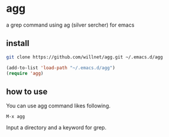 # agg

a grep command using ag (silver sercher) for emacs

## install

```sh
git clone https://github.com/willnet/agg.git ~/.emacs.d/agg
```

```lisp
(add-to-list 'load-path "~/.emacs.d/agg")
(require 'agg)
```

## how to use

You can use agg command likes following.

```
M-x agg
```

Input a directory and a keyword for grep.
